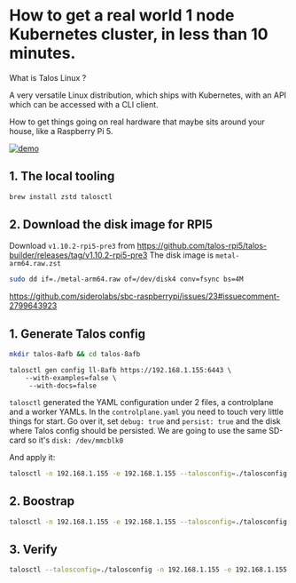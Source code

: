 # How to get a real world 1 node Kubernetes cluster, in less than 10 minutes.

What is Talos Linux ?

A very versatile Linux distribution, which ships with Kubernetes, with an API which can be accessed with a CLI client.

How to get things going on real hardware that maybe sits around your house, like a Raspberry Pi 5. 

[![demo](demo.gif)](demo.gif)


## 1. The local tooling

```sh
brew install zstd talosctl
```


## 2. Download the disk image for RPI5 

Download ```v1.10.2-rpi5-pre3``` from https://github.com/talos-rpi5/talos-builder/releases/tag/v1.10.2-rpi5-pre3
The disk image is ```metal-arm64.raw.zst```


```sh
sudo dd if=./metal-arm64.raw of=/dev/disk4 conv=fsync bs=4M 
```


https://github.com/siderolabs/sbc-raspberrypi/issues/23#issuecomment-2799643923


## 1. Generate Talos config

```sh
mkdir talos-8afb && cd talos-8afb 
```

```
talosctl gen config ll-8afb https://192.168.1.155:6443 \
    --with-examples=false \
     --with-docs=false
```

```talosctl``` generated the YAML configuration under 2 files, a controlplane and a worker YAMLs.
In the ```controlplane.yaml``` you need to touch very little things for start. Go over it, set ```debug: true``` and ```persist: true``` and the disk where Talos config should be persisted.
We are going to use the same SD-card so it's ```disk: /dev/mmcblk0```

And apply it:

```sh
talosctl -n 192.168.1.155 -e 192.168.1.155 --talosconfig=./talosconfig apply-config -f ./controlplane.yaml --insecure
```

## 2. Boostrap
```sh
talosctl -n 192.168.1.155 -e 192.168.1.155 --talosconfig=./talosconfig bootstrap 
```


## 3. Verify

```sh
talosctl --talosconfig=./talosconfig -n 192.168.1.155 -e 192.168.1.155 dashboard
```
